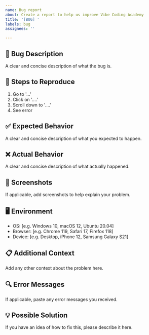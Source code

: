 ```yaml
---
name: Bug report
about: Create a report to help us improve Vibe Coding Academy
title: '[BUG] '
labels: bug
assignees: ''

---
```


## 🐛 Bug Description
A clear and concise description of what the bug is.

## 🔄 Steps to Reproduce
1. Go to '...'
2. Click on '....'
3. Scroll down to '....'
4. See error

## ✅ Expected Behavior
A clear and concise description of what you expected to happen.

## ❌ Actual Behavior
A clear and concise description of what actually happened.

## 📸 Screenshots
If applicable, add screenshots to help explain your problem.

## 🖥️ Environment
- OS: [e.g. Windows 10, macOS 12, Ubuntu 20.04]
- Browser: [e.g. Chrome 119, Safari 17, Firefox 118]
- Device: [e.g. Desktop, iPhone 12, Samsung Galaxy S21]

## 📋 Additional Context
Add any other context about the problem here.

## 🔍 Error Messages
If applicable, paste any error messages you received.

## 💡 Possible Solution
If you have an idea of how to fix this, please describe it here.
